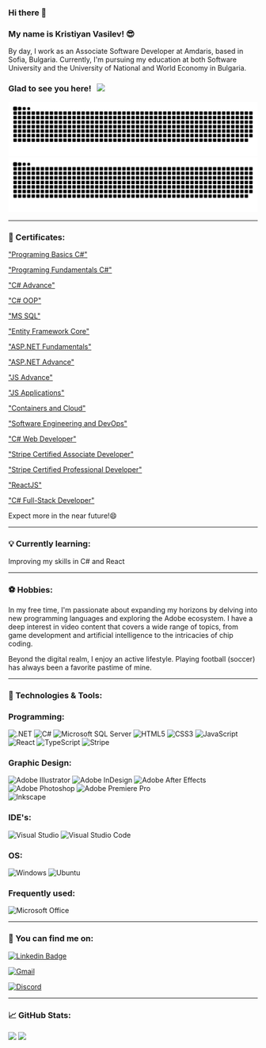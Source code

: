 ### Hi there 👋
### My name is Kristiyan Vasilev! 😎
By day, I work as an Associate Software Developer at Amdaris, based in Sofia, Bulgaria. Currently, I'm pursuing my education at both Software University and the University of National and World Economy in Bulgaria. 
### Glad to see you here! &nbsp; ![](https://visitor-badge.glitch.me/badge?page_id=KristyanVasilev)

![GitHub Snake Light](https://raw.githubusercontent.com/vassdeniss/vassdeniss/output/github-contribution-grid-snake.svg#gh-light-mode-only)
![GitHub Snake dark](https://raw.githubusercontent.com/vassdeniss/vassdeniss/output/github-contribution-grid-snake-dark.svg#gh-dark-mode-only)
____________________________________________________________________________________________________
### 📜 Certificates:
["Programing Basics C#"](https://softuni.bg/certificates/details/112169/98f78cb0)

["Programing Fundamentals C#"](https://softuni.bg/certificates/details/119981/e3af1434)

["C# Advance"](https://softuni.bg/certificates/details/123675/d6b1b69b)

["C# OOP"](https://softuni.bg/certificates/details/131006/cfd642fd)

["MS SQL"](https://softuni.bg/certificates/details/134972/a98eeda3)

["Entity Framework Core"](https://softuni.bg/certificates/details/138418/9bd08f03)

["ASP.NET Fundamentals"](https://softuni.bg/certificates/details/146514/f33c8f8b)

["ASP.NET Advance"](https://softuni.bg/certificates/details/152273/8809ccec)

["JS Advance"](https://softuni.bg/certificates/details/160149/868658e0)

["JS Applications"](https://softuni.bg/certificates/details/167802/6431dfd4)

["Containers and Cloud"](https://softuni.bg/certificates/details/174428/f011016b)

["Software Engineering and DevOps"](https://softuni.bg/certificates/details/183268/182e1ebd)

["C# Web Developer"](https://softuni.bg/certificates/details/183345/e8797985)

["Stripe Certified Associate Developer"](https://stripecertifications.credential.net/a4e6e2f1-7ba0-4132-a7cd-39a55f7dd2f1)

["Stripe Certified Professional Developer"](https://stripecertifications.credential.net/8ee0fe07-8ce8-4f7d-bbbc-236261b96e83#gs.5uxx1k)

["ReactJS"](https://softuni.bg/certificates/details/197763/72de0902)

["C# Full-Stack Developer"](https://softuni.bg/certificates/details/198310/1bba3eee)

Еxpect more in the near future!😄
____________________________________________________________________________________________________
### 💡 Currently learning:

Improving my skills in C# and React
____________________________________________________________________________________________________
### ⚽ Hobbies:
In my free time, I'm passionate about expanding my horizons by delving into new programming languages and exploring the Adobe ecosystem. I have a deep interest in video content that covers a wide range of topics, from game development and artificial intelligence to the intricacies of chip coding.

Beyond the digital realm, I enjoy an active lifestyle. Playing football (soccer) has always been a favorite pastime of mine.
_____________________________________________________________________________________________________
### 🔧 Technologies & Tools:
### Programming:
![.NET](https://img.shields.io/badge/.NET-512BD4?style=for-the-badge&logo=dotnet&logoColor=white)
![C#](https://img.shields.io/badge/c%23-%23239120.svg?style=for-the-badge&logo=c-sharp&logoColor=white)
![Microsoft SQL Server](https://img.shields.io/badge/Microsoft%20SQL%20Server-CC2927?style=for-the-badge&logo=microsoft%20sql%20server&logoColor=white)
![HTML5](https://img.shields.io/badge/html5-%23E34F26.svg?style=for-the-badge&logo=html5&logoColor=white)
![CSS3](https://img.shields.io/badge/css3-%231572B6.svg?style=for-the-badge&logo=css3&logoColor=white)
![JavaScript](https://img.shields.io/badge/javascript-%23323330.svg?style=for-the-badge&logo=javascript&logoColor=%23F7DF1E)
![React](https://img.shields.io/badge/react-%23FFA500.svg?style=for-the-badge&logo=react&logoColor=%23323330)
![TypeScript](https://img.shields.io/badge/typescript-%231572B6.svg?style=for-the-badge&logo=typescript&logoColor=%23ADD8E6)
![Stripe](https://img.shields.io/badge/stripe-%230069E3.svg?style=for-the-badge&logo=stripe&logoColor=white)

### Graphic Design:
  ![Adobe Illustrator](https://img.shields.io/badge/adobeillustrator-%23FF9A00.svg?style=for-the-badge&logo=adobeillustrator&logoColor=white)
  ![Adobe InDesign](https://img.shields.io/badge/Adobe%20InDesign-49021F?style=for-the-badge&logo=adobeindesign&logoColor=white)
  ![Adobe After Effects](https://img.shields.io/badge/Adobe%20After%20Effects-9999FF.svg?style=for-the-badge&logo=Adobe%20After%20Effects&logoColor=white)
  ![Adobe Photoshop](https://img.shields.io/badge/adobephotoshop-%2331A8FF.svg?style=for-the-badge&logo=adobephotoshop&logoColor=white)
  ![Adobe Premiere Pro](https://img.shields.io/badge/Adobe%20Premiere%20Pro-9999FF.svg?style=for-the-badge&logo=Adobe%20Premiere%20Pro&logoColor=white)  
  ![Inkscape](https://img.shields.io/badge/Inkscape-e0e0e0?style=for-the-badge&logo=inkscape&logoColor=080A13)

### IDE's:
  ![Visual Studio](https://img.shields.io/badge/Visual%20Studio-5C2D91.svg?style=for-the-badge&logo=visual-studio&logoColor=white)
  ![Visual Studio Code](https://img.shields.io/badge/Visual%20Studio%20Code-0078d7.svg?style=for-the-badge&logo=visual-studio-code&logoColor=white)
  
### OS:
  ![Windows](https://img.shields.io/badge/Windows-0078D6?style=for-the-badge&logo=windows&logoColor=white)
  ![Ubuntu](https://img.shields.io/badge/Ubuntu-E95420?style=for-the-badge&logo=ubuntu&logoColor=white)
  
### Frequently used:
  ![Microsoft Office](https://img.shields.io/badge/Microsoft_Office-D83B01?style=for-the-badge&logo=microsoft-office&logoColor=white)
_____________________________________________________________________________________________________
### 💬 You can find me on:

[![Linkedin Badge](https://img.shields.io/badge/-LinkedIn-0e76a8?style=for-the-badge&logo=Linkedin&logoColor=white)](https://www.linkedin.com/in/kristiyan-vasilev-754ba221a/)

[![Gmail](https://img.shields.io/badge/Gmail-D14836?style=for-the-badge&logo=gmail&logoColor=white)](mailto:kristiyanvasilev02@gmail.com)

[![Discord](https://img.shields.io/badge/Discord-%237289DA?style=for-the-badge&logo=discord&logoColor=white)](https://discord.com/users/kriskata#1376)

_____________________________________________________________________________________________________
### 📈 GitHub Stats:
<img align="center" src="https://github-readme-stats.vercel.app/api?username=KristyanVasilev&theme=gotham"/> <img align="center" src="https://github-readme-stats.vercel.app/api/top-langs/?username=KristyanVasilev&theme=gotham" />
